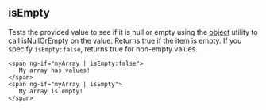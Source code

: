 ## isEmpty
Tests the provided value to see if it is null or empty using the [object](https://github.com/RenovoSolutions/TypeScript-Angular-Utilities/blob/master/README.md#object) utility to call isNullOrEmpty on the value. Returns true if the item is empty. If you specify `isEmpty:false`, returns true for non-empty values.

```
<span ng-if="myArray | isEmpty:false">
   My array has values!
</span>
<span ng-if="myArray | isEmpty">
   My array is empty!
</span>
```
